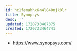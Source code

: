 ```yaml
---
id: hc1femahhx6n4l840njk0lr
title: Synopsys
desc: ''
updated: 1720733467375
created: 1720733464741
---
```


- https://www.synopsys.com/